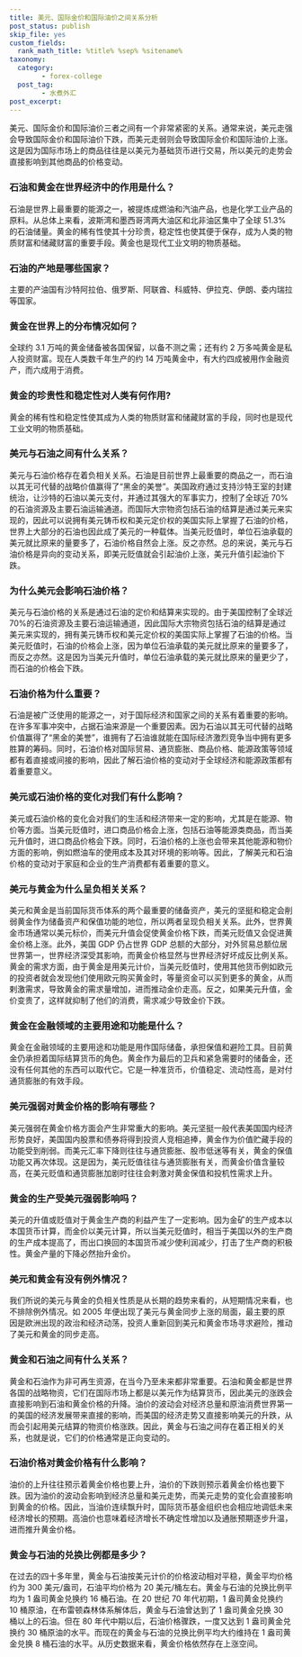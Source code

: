 ```yaml
---
title: 美元、国际金价和国际油价之间关系分析
post_status: publish
skip_file: yes
custom_fields:
  rank_math_title: %title% %sep% %sitename%
taxonomy:
  category:
        - forex-college
  post_tag:
        - 水煮外汇
post_excerpt: 
---
```

美元、国际金价和国际油价三者之间有一个非常紧密的关系。通常来说，美元走强会导致国际金价和国际油价下跌，而美元走弱则会导致国际金价和国际油价上涨。这是因为国际市场上的商品往往是以美元为基础货币进行交易，所以美元的走势会直接影响到其他商品的价格变动。

### 石油和黄金在世界经济中的作用是什么？

石油是世界上最重要的能源之一，被提炼成燃油和汽油产品，也是化学工业产品的原料。从总体上来看，波斯湾和墨西哥湾两大油区和北非油区集中了全球 51.3%的石油储量。黄金的稀有性使其十分珍贵，稳定性也使其便于保存，成为人类的物质财富和储藏财富的重要手段。黄金也是现代工业文明的物质基础。

### 石油的产地是哪些国家？

主要的产油国有沙特阿拉伯、俄罗斯、阿联酋、科威特、伊拉克、伊朗、委内瑞拉等国家。

### 黄金在世界上的分布情况如何？

全球约 3.1 万吨的黄金储备被各国保留，以备不测之需；还有约 2 万多吨黄金是私人投资财富。现在人类数千年生产的约 14 万吨黄金中，有大约四成被用作金融资产，而六成用于消费。

### 黄金的珍贵性和稳定性对人类有何作用?

黄金的稀有性和稳定性使其成为人类的物质财富和储藏财富的手段，同时也是现代工业文明的物质基础。

### 美元与石油之间有什么关系？

美元与石油价格存在着负相关关系。石油是目前世界上最重要的商品之一，而石油以其无可代替的战略价值赢得了“黑金的美誉”。美国政府通过支持沙特王室的封建统治，让沙特的石油以美元支付，并通过其强大的军事实力，控制了全球近 70%的石油资源及主要石油运输通道。而国际大宗物资包括石油的结算是通过美元来实现的，因此可以说拥有美元铸币权和美元定价权的美国实际上掌握了石油的价格，世界上大部分的石油也因此成了美元的一种载体。当美元贬值时，单位石油承载的美元就比原来的量要多了，石油价格自然会上涨。反之亦然。总的来说，美元与石油价格是异向的变动关系，即美元贬值就会引起油价上涨，美元升值引起油价下跌。

### 为什么美元会影响石油价格？

美元与石油价格的关系是通过石油的定价和结算来实现的。由于美国控制了全球近 70%的石油资源及主要石油运输通道，因此国际大宗物资包括石油的结算是通过美元来实现的，拥有美元铸币权和美元定价权的美国实际上掌握了石油的价格。当美元贬值时，石油的价格会上涨，因为单位石油承载的美元就比原来的量要多了，而反之亦然。这是因为当美元升值时，单位石油承载的美元就比原来的量更少了，而石油的价格会下跌。

### 石油价格为什么重要？

石油是被广泛使用的能源之一，对于国际经济和国家之间的关系有着重要的影响。在许多军事冲突中，占据石油来源是一个重要因素。因为石油以其无可代替的战略价值赢得了“黑金的美誉”，谁拥有了石油谁就能在国际经济激烈竞争当中拥有更多胜算的筹码。同时，石油价格对国际贸易、通货膨胀、商品价格、能源政策等领域都有着直接或间接的影响，因此了解石油价格的变动对于全球经济和能源政策都有着重要意义。

### 美元或石油价格的变化对我们有什么影响？

美元或石油价格的变化会对我们的生活和经济带来一定的影响，尤其是在能源、物价等方面。当美元贬值时，进口商品价格会上涨，包括石油等能源类商品，而当美元升值时，进口商品价格会下跌。同时，石油价格的上涨也会带来其他能源和物价方面的影响，例如燃油车的使用成本及其对环境的影响等。因此，了解美元和石油价格的变动对于家庭和企业的生产消费都有着重要的意义。

### 美元与黄金为什么呈负相关关系？

美元和黄金是当前国际货币体系的两个最重要的储备资产，美元的坚挺和稳定会削弱黄金作为储备资产和保值功能的地位，所以两者呈现负相关关系。此外，世界黄金市场通常以美元标价，而美元升值会促使黄金价格下跌，而美元贬值又会促进黄金价格上涨。此外，美国 GDP 仍占世界 GDP 总额的大部分，对外贸易总额位居世界第一，世界经济深受其影响，而黄金价格显然与世界经济好坏成反比例关系。黄金的需求方面，由于黄金是用美元计价，当美元贬值时，使用其他货币例如欧元的投资者就会发现他们使用欧元购买黄金时，等量资金可以买到更多的黄金，从而剌激需求，导致黄金的需求量增加，进而推动金价走高。反之，如果美元升值，金价变贵了，这样就抑制了他们的消费，需求减少导致金价下跌。

### 黄金在金融领域的主要用途和功能是什么？

黄金在金融领域的主要用途和功能是用作国际储备，承担保值和避险工具。目前黄金仍承担着国际结算货币的角色。黄金作为最后的卫兵和紧急需要时的储备金，还没有任何其他的东西可以取代它。它是一种准货币，价值稳定、流动性高，是对付通货膨胀的有效手段。

### 美元强弱对黄金价格的影响有哪些？

美元强弱在黄金价格方面会产生非常重大的影响。美元坚挺一般代表美国国内经济形势良好，美国国内股票和债券将得到投资人竞相追捧，黄金作为价值贮藏手段的功能受到削弱。而美元汇率下降则往往与通货膨胀、股市低迷等有关，黄金的保值功能又再次体现。这是因为，美元贬值往往与通货膨胀有关，而黄金价值含量较高，在美元贬值和通货膨胀加剧时往往会剌激对黄金保值和投机性需求上升。

### 黄金的生产受美元强弱影响吗？

美元的升值或贬值对于黄金生产商的利益产生了一定影响。因为金矿的生产成本以本国货币计算，而金价以美元计算，所以当美元贬值时，相当于美国以外的生产商的生产成本提高了，而出口换回的本国货币减少使利润减少，打击了生产商的积极性。黄金产量的下降必然抬升金价。

### 美元和黄金有没有例外情况？

我们所说的美元与黄金的负相关性质是从长期的趋势来看的，从短期情况来看，也不排除例外情况。如 2005 年便出现了美元与黄金同步上涨的局面，最主要的原因是欧洲出现的政治和经济动荡，投资人重新回到美元和黄金市场寻求避险，推动了美元和黄金的同步走高。

### 黄金和石油之间有什么关系？

黄金和石油作为非可再生资源，在当今乃至未来都非常重要。石油和黄金都是世界各国的战略物资，它们在国际市场上都是以美元作为结算货币，因此美元的涨跌会直接影响到石油和黄金价格的升降。油价的波动会对经济总量和原油消费世界第一的美国的经济发展带来直接的影响，而美国的经济走势又直接影响美元的升跌，从而会引起用美元结算的物资价格涨跌。因此，黄金与石油之间存在着正相关的关系，也就是说，它们的价格通常是正向变动的。

### 石油价格对黄金价格有什么影响？

油价的上升往往预示着黄金价格也要上升，油价的下跌则预示着黄金价格也要下跌。因为油价的波动会影响到经济总量和美元走势，而美元走势的变化会直接影响到黄金的价格。因此，当油价连续飘升时，国际货币基金组织也会相应地调低未来经济增长的预期。高油价也意味着经济增长不确定性增加以及通胀预期逐步升温，进而推升黄金价格。

### 黄金与石油的兑换比例都是多少？

在过去的四十多年里，黄金与石油按美元计价的价格波动相对平稳，黄金平均价格约为 300 美元/盎司，石油平均价格为 20 美元/桶左右。黄金与石油的兑换比例平均为 1 盎司黄金兑换约 16 桶石油。在 20 世纪 70 年代初期，1 盎司黄金兑换约 10 桶原油，在布雷顿森林体系解体后，黄金与石油曾达到了 1 盎司黄金兑换 30 桶以上的石油。但在 80 年代中期以后，石油价格骤跌，一度又达到 1 盎司黄金兑换约 30 桶原油的水平。而现在的黄金与石油的兑换比例平均大约维持在 1 盎司黄金兑换 8 桶石油的水平。从历史数据来看，黄金价格依然存在上涨空间。